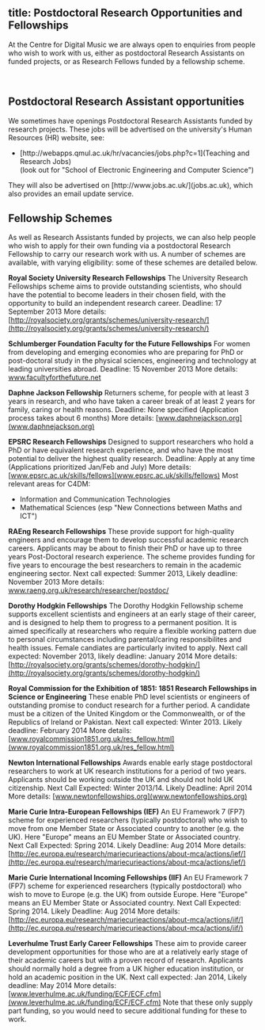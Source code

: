 title: Postdoctoral Research Opportunities and Fellowships
---------

<p>At the Centre for Digital Music we are always open to enquiries from people who wish to work with us, either as postdoctoral Research Assistants on funded projects, or as Research Fellows funded by a fellowship scheme.</p>

<br>

Postdoctoral Research Assistant opportunities
-------

<p>We sometimes have openings Postdoctoral Research Assistants funded by research projects. These jobs will be advertised on the university's Human Resources (HR) website, see:</p>
<ul>
<li>[http://webapps.qmul.ac.uk/hr/vacancies/jobs.php?c=1](Teaching and Research Jobs)<br>(look out for "School of Electronic Engineering and Computer Science")</li>
</ul>
<p>They will also be advertised on [http://www.jobs.ac.uk/](jobs.ac.uk), which also provides an email update service.</p>


Fellowship Schemes
-------

As well as Research Assistants funded by projects, we can also help people who wish to apply for their own funding via a postdoctoral Research Fellowship to carry our research work with us. A number of schemes are available, with varying eligibility: some of these schemes are detailed below.

<b>Royal Society University Research Fellowships</b>
The University Research Fellowships scheme aims to provide outstanding scientists, who should have the potential to become leaders in their chosen field, with the opportunity to build an independent research career.
Deadline: 17 September 2013
More details: [http://royalsociety.org/grants/schemes/university-research/](http://royalsociety.org/grants/schemes/university-research/)

<b>Schlumberger Foundation Faculty for the Future Fellowships</b>
For women from developing and emerging economies who are preparing for PhD or post-doctoral study in the physical sciences, engineering and technology at leading universities abroad.
Deadline: 15 November 2013
More details: www.facultyforthefuture.net

<b>Daphne Jackson Fellowship</b>
Returners scheme, for people with at least 3 years in research, and who have taken a career break of at least 2 years for family, caring or health reasons.
Deadline: None specified (Application process takes about 6 months)
More details: [www.daphnejackson.org](www.daphnejackson.org)

<b>EPSRC Research Fellowships</b>
Designed to support researchers who hold a PhD or have equivalent research experience, and who have the most potential to deliver the highest quality research.
Deadline: Apply at any time (Applications prioritized Jan/Feb and July)
More details: [www.epsrc.ac.uk/skills/fellows](www.epsrc.ac.uk/skills/fellows)
Most relevant areas for C4DM:
* Information and Communication Technologies
* Mathematical Sciences (esp "New Connections between Maths and ICT")

<b>RAEng Research Fellowships</b>
These provide support for high-quality engineers and encourage them to develop successful academic research careers. Applicants may be about to finish their PhD or have up to three years Post-Doctoral research experience. The scheme provides funding for five years to encourage the best researchers to remain in the academic engineering sector.
Next call expected: Summer 2013, Likely deadline: November 2013
More details: www.raeng.org.uk/research/researcher/postdoc/

<b>Dorothy Hodgkin Fellowships</b>
The Dorothy Hodgkin Fellowship scheme supports excellent scientists and engineers at an early stage of their career, and is designed to help them to progress to a permanent position. It is aimed specifically at researchers who require a flexible working pattern due to personal circumstances including parental/caring responsibilites and health issues. Female candiates are particularly invited to apply.
Next call expected: November 2013, likely deadline: January 2014
More details: [http://royalsociety.org/grants/schemes/dorothy-hodgkin/](http://royalsociety.org/grants/schemes/dorothy-hodgkin/)

<b>Royal Commission for the Exhibition of 1851: 1851 Research Fellowships in Science or Engineering</b>
These enable PhD level scientists or engineers of outstanding promise to conduct research for a further period. A candidate must be a citizen of the United Kingdom or the Commonwealth, or of the Republics of Ireland or Pakistan.
Next call expected: Winter 2013. Likely deadline: February 2014
More details: [www.royalcommission1851.org.uk/res_fellow.html](www.royalcommission1851.org.uk/res_fellow.html)

<b>Newton International Fellowships</b>
Awards enable early stage postdoctoral researchers to work at UK research institutions for a period of two years. Applicants should be working outside the UK and should not hold UK citizenship.
Next Call Expected: Winter 2013/14. Likely Deadline: April 2014
More details: [www.newtonfellowships.org](www.newtonfellowships.org)

<b>Marie Curie Intra-European Fellowships (IEF)</b>
An EU Framework 7 (FP7) scheme for experienced researchers (typically postdoctoral) who wish to move from one Member State or Associated country to another (e.g. the UK). Here "Europe" means an EU Member State or Associated country.
Next Call Expected: Spring 2014. Likely Deadline: Aug 2014
More details: [http://ec.europa.eu/research/mariecurieactions/about-mca/actions/ief/](http://ec.europa.eu/research/mariecurieactions/about-mca/actions/ief/)

<b>Marie Curie International Incoming Fellowships (IIF)</b>
An EU Framework 7 (FP7) scheme for experienced researchers (typically postdoctoral) who wish to move to Europe (e.g. the UK) from outside Europe. Here "Europe" means an EU Member State or Associated country.
Next Call Expected: Spring 2014. Likely Deadline: Aug 2014
More details: [http://ec.europa.eu/research/mariecurieactions/about-mca/actions/iif/](http://ec.europa.eu/research/mariecurieactions/about-mca/actions/iif/)

<b>Leverhulme Trust Early Career Fellowships</b>
These aim to provide career development opportunities for those who are at a relatively early stage of their academic careers but with a proven record of research. Applicants should normally hold a degree from a UK higher education institution, or hold an academic position in the UK.
Next call expected: Jan 2014, Likely deadline: May 2014
More details: [www.leverhulme.ac.uk/funding/ECF/ECF.cfm](www.leverhulme.ac.uk/funding/ECF/ECF.cfm)
Note that these only supply part funding, so you would need to secure additional funding for these to work.
